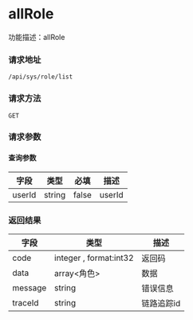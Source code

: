 # allRole
功能描述：allRole

### 请求地址
```
/api/sys/role/list
```

### 请求方法
`GET`
### 请求参数

#### 查询参数

| 字段 | 类型 | 必填 | 描述 |
| -------- | -------- | -------- | -------- |
| userId     | string   | false       | userId |



### 返回结果
| 字段 | 类型 | 描述 |
| -------- | -------- | -------- |
| code     | integer , format:int32  | 返回码 |
| data     | array<角色>   | 数据 |
| message     | string   | 错误信息 |
| traceId     | string   | 链路追踪id |

